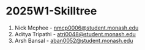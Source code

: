 # 2025W1-Skilltree

1. Nick Mcphee - nmcp0006@student.monash.edu
2. Aditya Tripathi - atri0048@student.monash.edu
3. Arsh Bansal - aban0052@student.monash.edu
